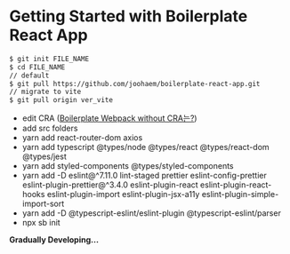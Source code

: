 # Getting Started with Boilerplate React App

```bash
$ git init FILE_NAME
$ cd FILE_NAME
// default
$ git pull https://github.com/joohaem/boilerplate-react-app.git
// migrate to vite
$ git pull origin ver_vite
```

- edit CRA ([Boilerplate Webpack without CRA는?](https://snupi.tistory.com/197))
- add src folders
- yarn add react-router-dom axios
- yarn add typescript @types/node @types/react @types/react-dom @types/jest
- yarn add styled-components @types/styled-components
- yarn add -D eslint@^7.11.0 lint-staged prettier eslint-config-prettier eslint-plugin-prettier@^3.4.0 eslint-plugin-react eslint-plugin-react-hooks eslint-plugin-import eslint-plugin-jsx-a11y eslint-plugin-simple-import-sort
- yarn add -D @typescript-eslint/eslint-plugin @typescript-eslint/parser
- npx sb init

**Gradually Developing...**
